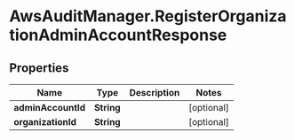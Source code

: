 # AwsAuditManager.RegisterOrganizationAdminAccountResponse

## Properties

Name | Type | Description | Notes
------------ | ------------- | ------------- | -------------
**adminAccountId** | **String** |  | [optional] 
**organizationId** | **String** |  | [optional] 


